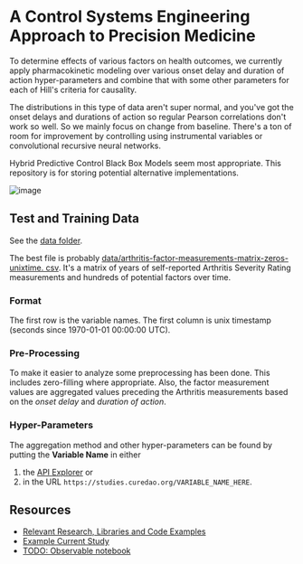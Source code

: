 # A Control Systems Engineering Approach to Precision Medicine

To determine effects of various factors on health outcomes, we currently apply pharmacokinetic modeling over various onset delay and duration of action 
hyper-parameters and combine that with some other parameters for each of Hill's criteria for causality.  

The distributions in this type of data aren't super normal, and you've got the onset delays and durations of action so regular Pearson correlations don't work so well. So we mainly focus on change from baseline. There's a ton of room for improvement by controlling using instrumental variables or convolutional recursive neural networks.

Hybrid Predictive Control Black Box Models seem most appropriate. This repository is for storing potential alternative implementations.

![image](https://user-images.githubusercontent.com/2808553/181030870-49cfbc3d-a669-4983-aea5-0590bee6a635.png)

## Test and Training Data

See the [data folder](data).  

The best file is probably [data/arthritis-factor-measurements-matrix-zeros-unixtime.
csv](data/arthritis-factor-measurements-matrix-zeros-unixtime.csv). It's a matrix of years of self-reported 
Arthritis Severity Rating measurements and hundreds of potential factors over 
time.  

### Format

The first row is the variable names. The first column is unix timestamp (seconds since 1970-01-01 00:00:00 UTC). 

### Pre-Processing

To make it easier to analyze some preprocessing has been done. This includes zero-filling where appropriate.  Also, 
the factor measurement values are aggregated values preceding the Arthritis  measurements based on the _onset 
delay_ and _duration of action_.  

### Hyper-Parameters

The aggregation method and other hyper-parameters can be found by putting 
the 
**Variable Name** in either
1. the [API Explorer](https://curedao.readme.io/reference/getvariables) or
2. in the URL `https://studies.curedao.org/VARIABLE_NAME_HERE`.

## Resources

- [Relevant Research, Libraries and Code Examples](https://anonymous-dao.notion.site/abae832157094601a85d0cb76114059d?v=ea85efb370164df68760ab99b0108cb6)
- [Example Current Study](https://app.curedao.org/#/app/study?causeVariableName=Calories%20Burned&effectVariableName=Guiltiness&studyId=cause-1280-effect-1335-user-230-user-study)
- [TODO: Observable notebook](https://observablehq.com/@observablehq/correlation-over-time?collection=@observablehq/analyzing-time-series-data)
